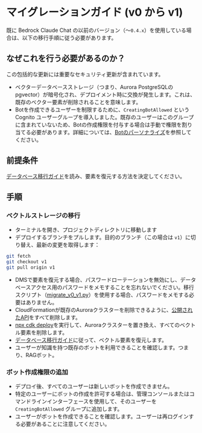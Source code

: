 # マイグレーションガイド (v0 から v1)

既に Bedrock Claude Chat の以前のバージョン（〜`0.4.x`）を使用している場合は、以下の移行手順に従う必要があります。

## なぜこれを行う必要があるのか？

この包括的な更新には重要なセキュリティ更新が含まれています。

- ベクターデータベースストレージ（つまり、Aurora PostgreSQLの pgvector）が暗号化され、デプロイメント時に交換が発生します。これは、既存のベクター要素が削除されることを意味します。
- Botを作成できるユーザーを制限するために、`CreatingBotAllowed` という Cognito ユーザーグループを導入しました。既存のユーザーはこのグループに含まれていないため、Botの作成権限を付与する場合は手動で権限を割り当てる必要があります。詳細については、[Botのパーソナライズ](../../README.md#bot-personalization)を参照してください。

## 前提条件

[データベース移行ガイド](./DATABASE_MIGRATION_de-DE_ja-JP.md)を読み、要素を復元する方法を決定してください。

## 手順

### ベクトルストレージの移行

- ターミナルを開き、プロジェクトディレクトリに移動します
- デプロイするブランチをプルします。目的のブランチ（この場合は `v1`）に切り替え、最新の変更を取得します：

```sh
git fetch
git checkout v1
git pull origin v1
```

- DMSで要素を復元する場合、パスワードローテーションを無効にし、データベースアクセス用のパスワードをメモすることを忘れないでください。移行スクリプト（[migrate_v0_v1.py](./migrate_v0_v1.py)）を使用する場合、パスワードをメモする必要はありません。
- CloudFormationが既存のAuroraクラスターを削除できるように、[公開されたAPI](../PUBLISH_API_de-DE_ja-JP.md)をすべて削除します。
- [npx cdk deploy](../README.md#deploy-using-cdk)を実行して、Auroraクラスターを置き換え、すべてのベクトル要素を削除します。
- [データベース移行ガイド](./DATABASE_MIGRATION_de-DE_ja-JP.md)に従って、ベクトル要素を復元します。
- ユーザーが知識を持つ既存のボットを利用できることを確認します。つまり、RAGボット。

### ボット作成権限の追加

- デプロイ後、すべてのユーザーは新しいボットを作成できません。
- 特定のユーザーにボットの作成を許可する場合は、管理コンソールまたはコマンドラインインターフェースを使用して、そのユーザーを `CreatingBotAllowed` グループに追加します。
- ユーザーがボットを作成できることを確認します。ユーザーは再ログインする必要があることに注意してください。